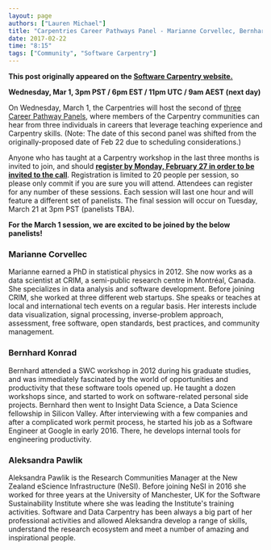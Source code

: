 ```yaml
---
layout: page
authors: ["Lauren Michael"]
title: "Carpentries Career Pathways Panel - Marianne Corvellec, Bernhard Konrad, Aleksandra Pawlik"
date: 2017-02-22
time: "8:15"
tags: ["Community", "Software Carpentry"]
---
```


<p><b>This post originally appeared on the <a href="https://software-carpentry.org/">Software Carpentry website.</a></b></p>
  
**Wednesday, Mar 1, 3pm PST / 6pm EST / 11pm UTC / 9am AEST (next day)**  

On Wednesday, March 1, the Carpentries will host the second of 
[three Career Pathway Panels](https://software-carpentry.org/blog/2016/12/careers.html), where members of the Carpentry communities can 
hear from three individuals in careers that leverage teaching experience and Carpentry skills. (Note: The date of this second panel was 
shifted from the originally-proposed date of Feb 22 due to scheduling considerations.)  

Anyone who has taught at a Carpentry workshop in the last three months is invited to join, and should 
**[register by Monday, February 27 in order to be invited to the call](https://goo.gl/forms/R2ZHFf90Wmn787WI2)**. Registration is limited 
to 20 people per session, so please only commit if you are sure you will attend. Attendees can register for any number of these sessions. 
Each session will last one hour and will feature a different set of panelists. The final session will occur on Tuesday, March 21 at 3pm
PST (panelists TBA).  

**For the March 1 session, we are excited to be joined by the below panelists!**    

### Marianne Corvellec    
Marianne earned a PhD in statistical physics in 2012. She now works as a data scientist at CRIM, a semi-public research centre in 
Montréal, Canada. She specializes in data analysis and software development. Before joining CRIM, she worked at three different web 
startups. She speaks or teaches at local and international tech events on a regular basis. Her interests include data visualization, 
signal processing, inverse-problem approach, assessment, free software, open standards, best practices, and community management.  

###  Bernhard Konrad  
Bernhard attended a SWC workshop in 2012 during his graduate studies, and was immediately fascinated by the world of opportunities 
and productivity that these software tools opened up. He taught a dozen workshops since, and started to work on software-related 
personal side projects. Bernhard then went to Insight Data Science, a Data Science fellowship in Silicon Valley. After interviewing 
with a few companies and after a complicated work permit process, he started his job as a Software Engineer at Google in early 2016. 
There, he develops internal tools for engineering productivity.  

### Aleksandra Pawlik   
Aleksandra Pawlik is the Research Communities Manager at the New Zealand eScience Infrastructure (NeSI). Before joining NeSI in 
2016 she worked for three years at the University of Manchester, UK for the Software Sustainability Institute where she was leading 
the Institute's training activities. Software and Data Carpentry has been always a big part of her professional activities and allowed 
Aleksandra develop a range of skills, understand the research ecosystem and meet a number of amazing and inspirational people.  
